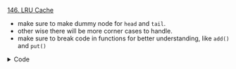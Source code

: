[146. LRU Cache](https://leetcode.com/problems/lru-cache/)

- make sure to make dummy node for `head` and `tail`.
- other wise there will be more corner cases to handle.
- make sure to break code in functions for better understanding, like `add()` and `put()`

<details> 
<summary> Code </summary>

```cpp
struct Node {
    int value;
    int key;
    Node *next;
    Node *prev;
    Node() : next(nullptr), prev(nullptr), key(-1), value(-1) { }
};

class LRUCache {
public:
    Node *head, *tail;
    unordered_map<int, Node*> mp;
    int capacity;

    LRUCache(int capacity) {
        this->capacity = capacity;

        head = new Node();
        tail = new Node();

        head->next = tail;
        tail->prev = head;
    }

    int get(int key) {
        if (!mp.count(key))
            return -1;

        remove(mp[key]);
        add(mp[key]);

        mp[key] = head->next;

        return head->next->value;
    }

    void put(int key, int value) {
        if (mp.count(key)) {
            remove(mp[key]);
            mp.erase(key);
        }

        if (mp.size() == capacity) {
            mp.erase(tail->prev->key);
            remove(tail->prev);
        }

        auto temp = new Node();
        temp->key = key;
        temp->value = value;

        add(temp);
        mp[key] = head->next;
    }

    void add(Node *temp) {
        temp->next = head->next;
        head->next->prev = temp;
        head->next = temp;
        temp->prev = head;
    }

    void remove(Node *temp) {
        temp->prev->next = temp->next;
        temp->next->prev = temp->prev;
    }
};

/**
 * Your LRUCache object will be instantiated and called as such:
 * LRUCache* obj = new LRUCache(capacity);
 * int param_1 = obj->get(key);
 * obj->put(key,value);
 */

```

</details>
